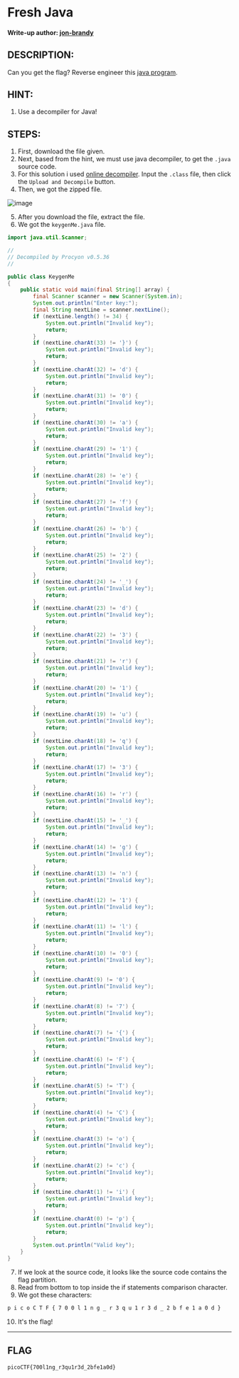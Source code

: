 # Fresh Java
#### Write-up author: [jon-brandy](https://github.com/jon-brandy)
## DESCRIPTION:
Can you get the flag? 
Reverse engineer this [java program](https://github.com/jon-brandy/CTF-WRITE-UP/blob/24876e2363024bc762f1f4fab33d38f7a1fe3120/Asset/Fresh%20Java/KeygenMe.class).
## HINT:
1. Use a decompiler for Java!
## STEPS:
1. First, download the file given.
2. Next, based from the hint, we must use java decompiler, to get the `.java` source code.
3. For this solution i used [online decompiler](http://www.javadecompilers.com/). Input the `.class` file, then click the `Upload and Decompile` button.
4. Then, we got the zipped file.

![image](https://user-images.githubusercontent.com/70703371/176596522-b8cf04b4-14b0-423e-95bf-4a8f3a880674.png)

5. After you download the file, extract the file.
6. We got the `keygenMe.java` file.

```java
import java.util.Scanner;

// 
// Decompiled by Procyon v0.5.36
// 

public class KeygenMe
{
    public static void main(final String[] array) {
        final Scanner scanner = new Scanner(System.in);
        System.out.println("Enter key:");
        final String nextLine = scanner.nextLine();
        if (nextLine.length() != 34) {
            System.out.println("Invalid key");
            return;
        }
        if (nextLine.charAt(33) != '}') {
            System.out.println("Invalid key");
            return;
        }
        if (nextLine.charAt(32) != 'd') {
            System.out.println("Invalid key");
            return;
        }
        if (nextLine.charAt(31) != '0') {
            System.out.println("Invalid key");
            return;
        }
        if (nextLine.charAt(30) != 'a') {
            System.out.println("Invalid key");
            return;
        }
        if (nextLine.charAt(29) != '1') {
            System.out.println("Invalid key");
            return;
        }
        if (nextLine.charAt(28) != 'e') {
            System.out.println("Invalid key");
            return;
        }
        if (nextLine.charAt(27) != 'f') {
            System.out.println("Invalid key");
            return;
        }
        if (nextLine.charAt(26) != 'b') {
            System.out.println("Invalid key");
            return;
        }
        if (nextLine.charAt(25) != '2') {
            System.out.println("Invalid key");
            return;
        }
        if (nextLine.charAt(24) != '_') {
            System.out.println("Invalid key");
            return;
        }
        if (nextLine.charAt(23) != 'd') {
            System.out.println("Invalid key");
            return;
        }
        if (nextLine.charAt(22) != '3') {
            System.out.println("Invalid key");
            return;
        }
        if (nextLine.charAt(21) != 'r') {
            System.out.println("Invalid key");
            return;
        }
        if (nextLine.charAt(20) != '1') {
            System.out.println("Invalid key");
            return;
        }
        if (nextLine.charAt(19) != 'u') {
            System.out.println("Invalid key");
            return;
        }
        if (nextLine.charAt(18) != 'q') {
            System.out.println("Invalid key");
            return;
        }
        if (nextLine.charAt(17) != '3') {
            System.out.println("Invalid key");
            return;
        }
        if (nextLine.charAt(16) != 'r') {
            System.out.println("Invalid key");
            return;
        }
        if (nextLine.charAt(15) != '_') {
            System.out.println("Invalid key");
            return;
        }
        if (nextLine.charAt(14) != 'g') {
            System.out.println("Invalid key");
            return;
        }
        if (nextLine.charAt(13) != 'n') {
            System.out.println("Invalid key");
            return;
        }
        if (nextLine.charAt(12) != '1') {
            System.out.println("Invalid key");
            return;
        }
        if (nextLine.charAt(11) != 'l') {
            System.out.println("Invalid key");
            return;
        }
        if (nextLine.charAt(10) != '0') {
            System.out.println("Invalid key");
            return;
        }
        if (nextLine.charAt(9) != '0') {
            System.out.println("Invalid key");
            return;
        }
        if (nextLine.charAt(8) != '7') {
            System.out.println("Invalid key");
            return;
        }
        if (nextLine.charAt(7) != '{') {
            System.out.println("Invalid key");
            return;
        }
        if (nextLine.charAt(6) != 'F') {
            System.out.println("Invalid key");
            return;
        }
        if (nextLine.charAt(5) != 'T') {
            System.out.println("Invalid key");
            return;
        }
        if (nextLine.charAt(4) != 'C') {
            System.out.println("Invalid key");
            return;
        }
        if (nextLine.charAt(3) != 'o') {
            System.out.println("Invalid key");
            return;
        }
        if (nextLine.charAt(2) != 'c') {
            System.out.println("Invalid key");
            return;
        }
        if (nextLine.charAt(1) != 'i') {
            System.out.println("Invalid key");
            return;
        }
        if (nextLine.charAt(0) != 'p') {
            System.out.println("Invalid key");
            return;
        }
        System.out.println("Valid key");
    }
}

```

7. If we look at the source code, it looks like the source code contains the flag partition.
8. Read from bottom to top inside the if statements comparison character.
9. We got these characters:

```bash
p i c o C T F { 7 0 0 l 1 n g _ r 3 q u 1 r 3 d _ 2 b f e 1 a 0 d }
```
10. It's the flag!

---
## FLAG
```
picoCTF{700l1ng_r3qu1r3d_2bfe1a0d}
```

